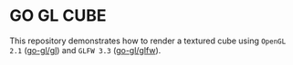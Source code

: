 GO GL CUBE
====

This repository demonstrates how to render a textured cube using `OpenGL 2.1` ([go-gl/gl](https://github.com/go-gl/glfw)) and `GLFW 3.3` ([go-gl/glfw](https://github.com/go-gl/glfw)).
